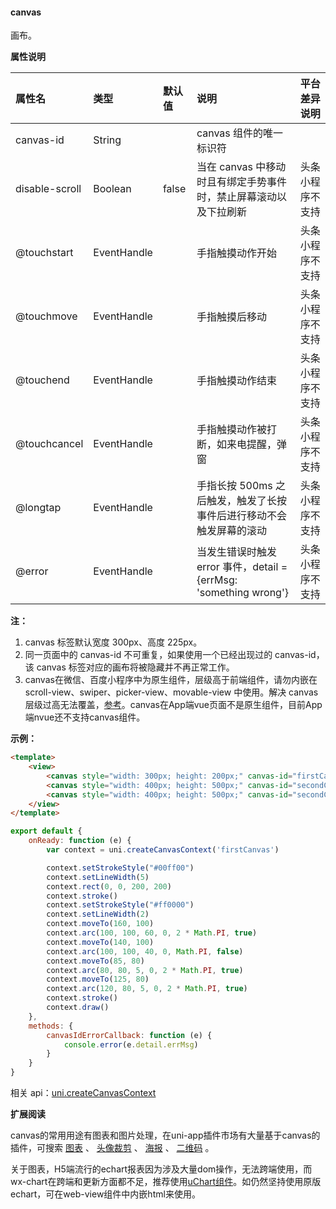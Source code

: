 #### canvas

画布。

**属性说明**

|属性名|类型|默认值|说明|平台差异说明|
|:-|:-|:-|:-|:-|
|canvas-id|String||canvas 组件的唯一标识符||
|disable-scroll|Boolean|false|当在 canvas 中移动时且有绑定手势事件时，禁止屏幕滚动以及下拉刷新|头条小程序不支持|
|@touchstart|EventHandle||手指触摸动作开始|头条小程序不支持|
|@touchmove|EventHandle||手指触摸后移动|头条小程序不支持|
|@touchend|EventHandle||手指触摸动作结束|头条小程序不支持|
|@touchcancel|EventHandle||手指触摸动作被打断，如来电提醒，弹窗|头条小程序不支持|
|@longtap|EventHandle||手指长按 500ms 之后触发，触发了长按事件后进行移动不会触发屏幕的滚动|头条小程序不支持|
|@error|EventHandle||当发生错误时触发 error 事件，detail = {errMsg: 'something wrong'}|头条小程序不支持|

**注：**

1. canvas 标签默认宽度 300px、高度 225px。
2. 同一页面中的 canvas-id 不可重复，如果使用一个已经出现过的 canvas-id，该 canvas 标签对应的画布将被隐藏并不再正常工作。
3. canvas在微信、百度小程序中为原生组件，层级高于前端组件，请勿内嵌在 scroll-view、swiper、picker-view、movable-view 中使用。解决 canvas 层级过高无法覆盖，[参考](/component/native-component)。canvas在App端vue页面不是原生组件，目前App端nvue还不支持canvas组件。

**示例：**
 
```html
<template>
	<view>
		<canvas style="width: 300px; height: 200px;" canvas-id="firstCanvas"></canvas>
		<canvas style="width: 400px; height: 500px;" canvas-id="secondCanvas"></canvas>
		<canvas style="width: 400px; height: 500px;" canvas-id="secondCanvas" @error="canvasIdErrorCallback"></canvas>
	</view>
</template>
```
 
```javascript
export default {
	onReady: function (e) {
		var context = uni.createCanvasContext('firstCanvas')

		context.setStrokeStyle("#00ff00")
		context.setLineWidth(5)
		context.rect(0, 0, 200, 200)
		context.stroke()
		context.setStrokeStyle("#ff0000")
		context.setLineWidth(2)
		context.moveTo(160, 100)
		context.arc(100, 100, 60, 0, 2 * Math.PI, true)
		context.moveTo(140, 100)
		context.arc(100, 100, 40, 0, Math.PI, false)
		context.moveTo(85, 80)
		context.arc(80, 80, 5, 0, 2 * Math.PI, true)
		context.moveTo(125, 80)
		context.arc(120, 80, 5, 0, 2 * Math.PI, true)
		context.stroke()
		context.draw()
	},
	methods: {
		canvasIdErrorCallback: function (e) {
			console.error(e.detail.errMsg)
		}
	}
}
```
 
相关 api：[uni.createCanvasContext](api/ui/canvas?id=createcanvascontext)

**扩展阅读**

canvas的常用用途有图表和图片处理，在uni-app插件市场有大量基于canvas的插件，可搜索 [图表](https://ext.dcloud.net.cn/search?q=图表) 、 [头像裁剪](https://ext.dcloud.net.cn/search?q=头像裁剪) 、 [海报](https://ext.dcloud.net.cn/search?q=海报) 、 [二维码](https://ext.dcloud.net.cn/search?q=%E4%BA%8C%E7%BB%B4%E7%A0%81) 。

关于图表，H5端流行的echart报表因为涉及大量dom操作，无法跨端使用，而wx-chart在跨端和更新方面都不足，推荐使用[uChart组件](https://ext.dcloud.net.cn/plugin?id=271)。如仍然坚持使用原版echart，可在web-view组件中内嵌html来使用。
